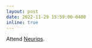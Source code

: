```yaml
---
layout: post
date: 2022-11-29 15:59:00-0400
inline: true
---
```


Attend <a href="https://nips.cc/">Neurips</a>.
